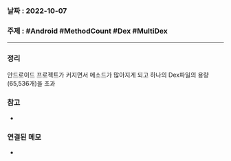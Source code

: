 ### 날짜 : 2022-10-07
### 주제 : #Android #MethodCount #Dex #MultiDex
----
### 정리
안드로이드 프로젝트가 커지면서 메소드가 많아지게 되고 하나의 Dex파일의 용량(65,536개)을 초과

### 참고
- 

### 연결된 메모
- 